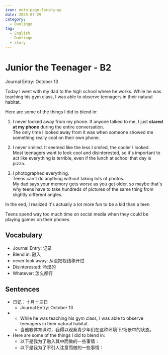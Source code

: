 ```yaml
---
icon: noto:page-facing-up
date: 2025-07-29
category:
  - Duolingo
tag:
  - English
  - Duolingo
  - story
---
```


# Junior the Teenager - B2

Journal Entry: October 13

Today I went with my dad to the high school where he works. While he was teaching his gym class, I was able to observe teenagers in their natural habitat.

Here are some of the things I did to blend in:

1. I never looked away from my phone. If anyone talked to me, I just **stared at my phone** during the entire conversation.<br/>The only time I looked away from it was when someone showed me something really cool on their own phone.

2. I never smiled. It seemed like the less I smiled, the cooler I looked. <br/> Most teenagers want to look cool and disinterested, so it's important to act like everything is terrible, even if the lunch at school that day is pizza.

3. I photographed everything. <br/> Teens can't do anything without taking lots of photos. <br/> My dad says your memory gets worse as you get older, so maybe that's why teens have to take hundreds of pictures of the same thing from slightly different angles.

In the end, I realized it's actually a lot more fun to be a kid than a teen.

Teens spend way too much time on social media when they could be playing games on their phones.

## Vocabulary

- Journal Entry: 记录
- Blend in: 融入
- never look away: 从没把视线移开过
- Disinterested: 冷漠的
- Whatever: 怎么都行

## Sentences

- 日记：十月十三日
  - Journal Entry: October 13
- - While he was teaching his gym class, I was able to observe teenagers in their natural habitat.
  - 当他教体育课时，我得以观察青少年们在这种环境下/场景中的状态。
- Here are some of the things I did to blend in:
  - 以下是我为了融入其中而做的一些事情：
  - 以下是我为了不引人注意而做的一些事情：
